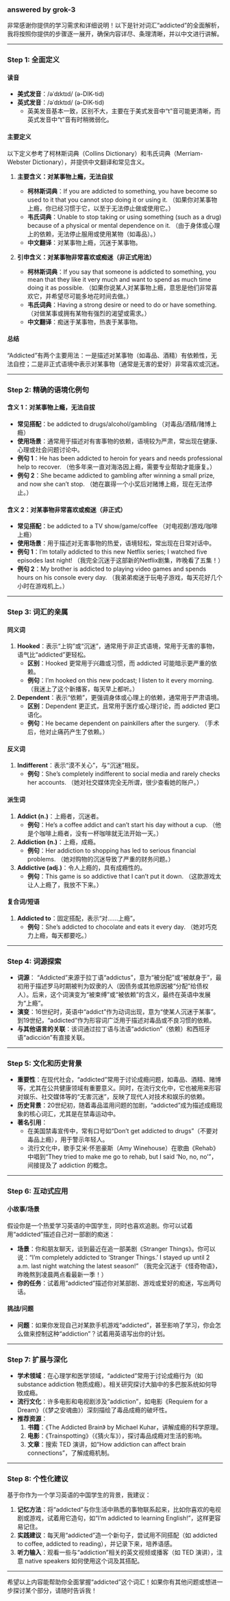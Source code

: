 ### answered by grok-3
非常感谢你提供的学习需求和详细说明！以下是针对词汇“addicted”的全面解析，我将按照你提供的步骤逐一展开，确保内容详尽、条理清晰，并以中文进行讲解。

---

### **Step 1: 全面定义**

#### **读音**
- **美式发音**：/əˈdɪktɪd/ (ə-DIK-tid)
- **英式发音**：/əˈdɪktɪd/ (ə-DIK-tid)
  - 英美发音基本一致，区别不大，主要在于美式发音中“t”音可能更清晰，而英式发音中“t”音有时稍微弱化。

#### **主要定义**
以下定义参考了柯林斯词典（Collins Dictionary）和韦氏词典（Merriam-Webster Dictionary），并提供中文翻译和常见含义。

1. **主要含义：对某事物上瘾，无法自拔**
   - **柯林斯词典**：If you are addicted to something, you have become so used to it that you cannot stop doing it or using it. （如果你对某事物上瘾，你已经习惯于它，以至于无法停止做或使用它。）
   - **韦氏词典**：Unable to stop taking or using something (such as a drug) because of a physical or mental dependence on it. （由于身体或心理上的依赖，无法停止服用或使用某物（如毒品）。）
   - **中文翻译**：对某事物上瘾，沉迷于某事物。
   
2. **引申含义：对某事物非常喜欢或痴迷（非正式用法）**
   - **柯林斯词典**：If you say that someone is addicted to something, you mean that they like it very much and want to spend as much time doing it as possible. （如果你说某人对某事物上瘾，意思是他们非常喜欢它，并希望尽可能多地花时间去做。）
   - **韦氏词典**：Having a strong desire or need to do or have something. （对做某事或拥有某物有强烈的渴望或需求。）
   - **中文翻译**：痴迷于某事物，热衷于某事物。

#### **总结**
“Addicted”有两个主要用法：一是描述对某事物（如毒品、酒精）有依赖性，无法自控；二是非正式语境中表示对某事物（通常是无害的爱好）非常喜欢或沉迷。

---

### **Step 2: 精确的语境化例句**

#### **含义 1：对某事物上瘾，无法自拔**
- **常见搭配**：be addicted to drugs/alcohol/gambling （对毒品/酒精/赌博上瘾）
- **使用场景**：通常用于描述对有害事物的依赖，语境较为严肃，常出现在健康、心理或社会问题讨论中。
- **例句 1**：He has been addicted to heroin for years and needs professional help to recover. （他多年来一直对海洛因上瘾，需要专业帮助才能康复。）
- **例句 2**：She became addicted to gambling after winning a small prize, and now she can’t stop. （她在赢得一个小奖后对赌博上瘾，现在无法停止。）

#### **含义 2：对某事物非常喜欢或痴迷（非正式）**
- **常见搭配**：be addicted to a TV show/game/coffee （对电视剧/游戏/咖啡上瘾）
- **使用场景**：用于描述对无害事物的热爱，语境轻松，常出现在日常对话中。
- **例句 1**：I’m totally addicted to this new Netflix series; I watched five episodes last night! （我完全沉迷于这部新的Netflix剧集，昨晚看了五集！）
- **例句 2**：My brother is addicted to playing video games and spends hours on his console every day. （我弟弟痴迷于玩电子游戏，每天花好几个小时在游戏机上。）

---

### **Step 3: 词汇的亲属**

#### **同义词**
1. **Hooked**：表示“上钩”或“沉迷”，通常用于非正式语境，常用于无害的事物，语气比“addicted”更轻松。
   - **区别**：Hooked 更常用于兴趣或习惯，而 addicted 可能暗示更严重的依赖。
   - **例句**：I’m hooked on this new podcast; I listen to it every morning. （我迷上了这个新播客，每天早上都听。）
2. **Dependent**：表示“依赖”，更强调身体或心理上的依赖，通常用于严肃语境。
   - **区别**：Dependent 更正式，且常用于医疗或心理讨论，而 addicted 更口语化。
   - **例句**：He became dependent on painkillers after the surgery. （手术后，他对止痛药产生了依赖。）

#### **反义词**
1. **Indifferent**：表示“漠不关心”，与“沉迷”相反。
   - **例句**：She’s completely indifferent to social media and rarely checks her accounts. （她对社交媒体完全无所谓，很少查看她的账户。）

#### **派生词**
1. **Addict (n.)**：上瘾者，沉迷者。
   - **例句**：He’s a coffee addict and can’t start his day without a cup. （他是个咖啡上瘾者，没有一杯咖啡就无法开始一天。）
2. **Addiction (n.)**：上瘾，成瘾。
   - **例句**：Her addiction to shopping has led to serious financial problems. （她对购物的沉迷导致了严重的财务问题。）
3. **Addictive (adj.)**：令人上瘾的，具有成瘾性的。
   - **例句**：This game is so addictive that I can’t put it down. （这款游戏太让人上瘾了，我放不下来。）

#### **复合词/短语**
1. **Addicted to**：固定搭配，表示“对……上瘾”。
   - **例句**：She’s addicted to chocolate and eats it every day. （她对巧克力上瘾，每天都要吃。）

---

### **Step 4: 词源探索**

- **词源**： “Addicted”来源于拉丁语“addictus”，意为“被分配”或“被献身于”，最初用于描述罗马时期被判为奴隶的人（因债务或其他原因被“分配”给债权人）。后来，这个词演变为“被束缚”或“被依赖”的含义，最终在英语中发展为“上瘾”。
- **演变**：16世纪时，英语中“addict”作为动词出现，意为“使某人沉迷于某事”。到19世纪，“addicted”作为形容词广泛用于描述对毒品或不良习惯的依赖。
- **与其他语言的关联**：该词通过拉丁语与法语“addiction”（依赖）和西班牙语“adicción”有直接关联。

---

### **Step 5: 文化和历史背景**

- **重要性**：在现代社会，“addicted”常用于讨论成瘾问题，如毒品、酒精、赌博等，尤其在公共健康领域有重要意义。同时，在流行文化中，它也被用来形容对娱乐、社交媒体等的“无害沉迷”，反映了现代人对技术和娱乐的依赖。
- **历史背景**：20世纪初，随着毒品滥用问题的加剧，“addicted”成为描述成瘾现象的核心词汇，尤其是在禁毒运动中。
- **著名引用**：
  - 在美国禁毒宣传中，常有口号如“Don’t get addicted to drugs”（不要对毒品上瘾），用于警示年轻人。
  - 流行文化中，歌手艾米·怀恩豪斯（Amy Winehouse）在歌曲《Rehab》中唱到“They tried to make me go to rehab, but I said ‘No, no, no’”，间接提及了 addiction 的概念。

---

### **Step 6: 互动式应用**

#### **小故事/场景**
假设你是一个热爱学习英语的中国学生，同时也喜欢追剧。你可以试着用“addicted”描述自己对一部剧的痴迷：
- **场景**：你和朋友聊天，谈到最近在追一部美剧《Stranger Things》。你可以说：“I’m completely addicted to ‘Stranger Things.’ I stayed up until 2 a.m. last night watching the latest season!” （我完全沉迷于《怪奇物语》，昨晚熬到凌晨两点看最新一季！）
- **你的任务**：试着用“addicted”描述你对某部剧、游戏或爱好的痴迷，写出两句话。

#### **挑战/问题**
- **问题**：如果你发现自己对某款手机游戏“addicted”，甚至影响了学习，你会怎么做来控制这种“addiction”？试着用英语写出你的计划。

---

### **Step 7: 扩展与深化**

- **学术领域**：在心理学和医学领域，“addicted”常用于讨论成瘾行为（如 substance addiction 物质成瘾）。相关研究探讨大脑中的多巴胺系统如何导致成瘾。
- **流行文化**：许多电影和电视剧涉及“addiction”，如电影《Requiem for a Dream》（《梦之安魂曲》）深刻描绘了毒品成瘾的破坏性。
- **推荐资源**：
  1. **书籍**：《The Addicted Brain》 by Michael Kuhar，讲解成瘾的科学原理。
  2. **电影**：《Trainspotting》（《猜火车》），探讨毒品成瘾对生活的影响。
  3. **文章**：搜索 TED 演讲，如“How addiction can affect brain connections”，了解成瘾机制。

---

### **Step 8: 个性化建议**

基于你作为一个学习英语的中国学生的背景，我建议：
1. **记忆方法**：将“addicted”与你生活中熟悉的事物联系起来，比如你喜欢的电视剧或游戏，试着用它造句，如“I’m addicted to learning English!”，这样更容易记住。
2. **实践建议**：每天用“addicted”造一个新句子，尝试用不同搭配（如 addicted to coffee, addicted to reading），并记录下来，培养语感。
3. **听力输入**：观看一些与“addiction”相关的英文视频或播客（如 TED 演讲），注意 native speakers 如何使用这个词及其搭配。

---

希望以上内容能帮助你全面掌握“addicted”这个词汇！如果你有其他问题或想进一步探讨某个部分，请随时告诉我！